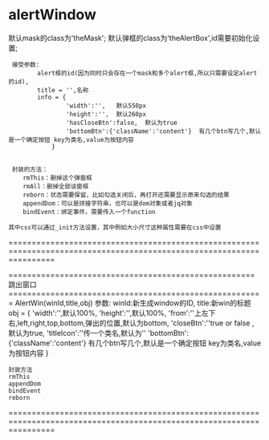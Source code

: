 # alertWindow


 默认mask的class为'theMask';
	 默认弹框的class为'theAlertBox',id需要初始化设置;

	 接受参数:
	 		alert框的id(因为同时只会存在一个mask和多个alert框,所以只需要设定alert的id),
			title = '',名称
			info = {
					'width':'',   默认550px
					'height':'',  默认260px
					'hasCloseBtn':false,  默认为true
	    			'bottomBtn':{'className':'content'}  有几个btn写几个,默认是一个确定按钮 key为类名,value为按钮内容
	 			}
	

	 封装的方法：
	 	rmThis：删掉这个弹窗框
	 	rmAll：删掉全部谈窗框
	 	reborn：状态需要保留，比如勾选关闭后，再打开还需要显示原来勾选的结果
	 	appendDom：可以是拼接字符串，也可以是dom对象或者jq对象
	 	bindEvent：绑定事件，需要传入一个function

	其中css可以通过_init方法设置，其中例如大小尺寸这种属性需要在css中设置


======================================================================================================================

=====================================================  跳出窗口  =======================================================
	AlertWin(winId,title,obj)
	参数:
	winId:新生成window的ID,
	title:新win的标题
	obj = {
	 			'width':'',默认100%,
				'height':'',默认100%,
				'from':''上左下右,left,right,top,bottom,弹出的位置,默认为bottom,
				'closeBtn':''true or false , 默认为true,
				'titleIcon':''传一个类名,默认为''
	 	    	'bottomBtn':{'className':'content'}  有几个btn写几个,默认是一个确定按钮 key为类名,value为按钮内容
	 		}

	封装方法
	rmThis
	appendDom
	bindEvent
	reborn

======================================================================================================================
